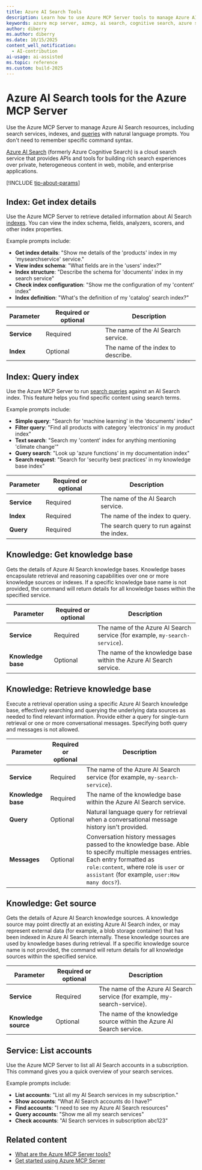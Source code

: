 ```yaml
---
title: Azure AI Search Tools
description: Learn how to use Azure MCP Server tools to manage Azure AI Search resources, indexes, and queries with natural language prompts.
keywords: azure mcp server, azmcp, ai search, cognitive search, azure search
author: diberry
ms.author: diberry
ms.date: 10/15/2025
content_well_notification:
  - AI-contribution
ai-usage: ai-assisted
ms.topic: reference
ms.custom: build-2025
---
```

# Azure AI Search tools for the Azure MCP Server

<!-- azmcp ai-search service list -->

Use the Azure MCP Server to manage Azure AI Search resources, including search services, indexes, and [queries](/azure/search/query-simple-syntax) with natural language prompts. You don't need to remember specific command syntax.

[Azure AI Search](/azure/search/) (formerly Azure Cognitive Search) is a cloud search service that provides APIs and tools for building rich search experiences over private, heterogeneous content in web, mobile, and enterprise applications.

[!INCLUDE [tip-about-params](../includes/tools/parameter-consideration.md)]

## Index: Get index details

<!-- azmcp ai-search index get -->

Use the Azure MCP Server to retrieve detailed information about AI Search [indexes](/azure/search/search-what-is-an-index). You can view the index schema, fields, analyzers, scorers, and other index properties.

Example prompts include:

- **Get index details**: "Show me details of the 'products' index in my 'mysearchservice' service."
- **View index schema**: "What fields are in the 'users' index?"
- **Index structure**: "Describe the schema for 'documents' index in my search service"
- **Check index configuration**: "Show me the configuration of my 'content' index"
- **Index definition**: "What's the definition of my 'catalog' search index?"

| Parameter | Required or optional | Description |
|-----------|-------------|-------------|
| **Service** | Required | The name of the AI Search service. |
| **Index** | Optional | The name of the index to describe. |

## Index: Query index

<!-- azmcp ai-search index query -->

Use the Azure MCP Server to run [search queries](/azure/search/query-simple-syntax) against an AI Search index. This feature helps you find specific content using search terms.

Example prompts include:

- **Simple query**: "Search for 'machine learning' in the 'documents' index"
- **Filter query**: "Find all products with category 'electronics' in my product index"
- **Text search**: "Search my 'content' index for anything mentioning 'climate change'"
- **Query search**: "Look up 'azure functions' in my documentation index"
- **Search request**: "Search for 'security best practices' in my knowledge base index"

| Parameter | Required or optional | Description |
|-----------|-------------|-------------|
| **Service** | Required | The name of the AI Search service. |
| **Index** | Required | The name of the index to query. |
| **Query** | Required | The search query to run against the index. |

## Knowledge: Get knowledge base

<!-- `azmcp search knowledge base get` -->

Gets the details of Azure AI Search knowledge bases. Knowledge bases encapsulate retrieval and reasoning
capabilities over one or more knowledge sources or indexes. If a specific knowledge base name is not provided,
the command will return details for all knowledge bases within the specified service.


| Parameter |  Required or optional | Description |
|-----------------------|----------------------|-------------|
| **Service** |  Required | The name of the Azure AI Search service (for example, `my-search-service`). |
| **Knowledge base** |  Optional | The name of the knowledge base within the Azure AI Search service. |

## Knowledge: Retrieve knowledge base

<!-- `azmcp search knowledge base retrieve` -->

Execute a retrieval operation using a specific Azure AI Search knowledge base, effectively searching and querying the underlying data sources as needed to find relevant information. Provide either a query for single-turn retrieval or one or more conversational messages. Specifying both query and messages is not allowed.

| Parameter |  Required or optional | Description |
|-----------------------|----------------------|-------------|
| **Service** |  Required | The name of the Azure AI Search service (for example, `my-search-service`). |
| **Knowledge base** |  Required | The name of the knowledge base within the Azure AI Search service. |
| **Query** |  Optional | Natural language query for retrieval when a conversational message history isn't provided. |
| **Messages** |  Optional | Conversation history messages passed to the knowledge base. Able to specify multiple messages entries. Each entry formatted as `role:content`, where role is `user` or `assistant` (for example, `user:How many docs?`). |

## Knowledge: Get source

<!-- `azmcp search knowledge source get` -->

Gets the details of Azure AI Search knowledge sources. A knowledge source may point directly at an
existing Azure AI Search index, or may represent external data (for example, a blob storage container) that has been
indexed in Azure AI Search internally. These knowledge sources are used by knowledge bases during retrieval.
If a specific knowledge source name is not provided, the command will return details for all knowledge sources
within the specified service.

| Parameter |  Required or optional | Description |
|-----------------------|----------------------|-------------|
| **Service** |  Required | The name of the Azure AI Search service (for example, my-search-service). |
| **Knowledge source** |  Optional | The name of the knowledge source within the Azure AI Search service. |


## Service: List accounts

<!-- azmcp ai-search service list -->

Use the Azure MCP Server to list all AI Search accounts in a subscription. This command gives you a quick overview of your search services.

Example prompts include:

- **List accounts**: "List all my AI Search services in my subscription."
- **Show accounts**: "What AI Search accounts do I have?"
- **Find accounts**: "I need to see my Azure AI Search resources"
- **Query accounts**: "Show me all my search services"
- **Check accounts**: "AI Search services in subscription abc123"

## Related content

- [What are the Azure MCP Server tools?](index.md)
- [Get started using Azure MCP Server](../get-started.md)
